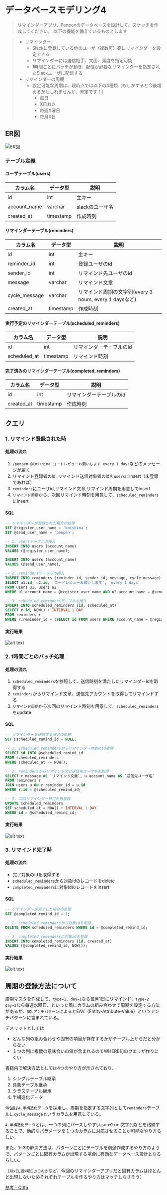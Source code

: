 # データベースモデリング4

> リマインダーアプリ、Penpenのデータベースを設計して、スケッチを作成してください。
> 以下の機能を備えているものとします

>- リマインダー
>    - Slackに登録している他のユーザ（複数可）宛にリマインダーを設定できる
>    - リマインダーには送信相手、文面、頻度を指定可能
>    - 1時間ごとにバッチが動き、配信が必要なリマインダーを指定されたSlackユーザに配信する
>- リマインダーの周期
>    - 設定可能な周期は、現時点では以下の4種類（もしかすると今後増えるかもしれませんが、未定です！）
>        - 毎日
>        - X日おき
>        - 毎週X曜日
>        - 毎月X日

## ER図

![ER図](https://github.com/kmishima16/praha/blob/feature/db_modeling_4/png/ER%E5%9B%B3.png)

### テーブル定義

#### ユーザテーブル(users)

| カラム名   | データ型  | 説明     |
| ---------- | --------- | -------- |
|id|int|主キー|
|account_name|varchar|slackのユーザ名|
|created_at|timestamp|作成時刻|

#### リマインダーテーブル(reminders)

| カラム名   | データ型  | 説明     |
| ---------- | --------- | -------- |
|id|int|主キー|
|reminder_id|int|登録ユーザのid|
|sender_id|int|リマインド先ユーザのid|
|message|varchar|リマインド文章|
|cycle_message|varchar|リマインド周期の文字列(every 3 hours, every 1 daysなど)|
|created_at|timestamp|作成時刻|

#### 実行予定のリマインダーテーブル(scheduled_reminders)

| カラム名   | データ型  | 説明     |
| ---------- | --------- | -------- |
|id|int|リマインダーテーブルのid|
|scheduled_at|timestamp|リマインド時刻|

#### 完了済みのリマインダーテーブル(completed_reminders)

| カラム名   | データ型  | 説明     |
| ---------- | --------- | -------- |
|id|int|リマインダーテーブルのid|
|created_at|timestamp|作成時刻|

## クエリ

### 1. リマインド登録された時

#### 処理の流れ

1. `/penpen @kmishima コードレビューお願いします every 1 days`などのメッセージが届く
2. リマインド登録者のid, リマインド送信対象者のidを`users`にinsert（未登録であれば）
3. `reminders`にユーザid,リマインド文章,リマインド周期を用意してinsert
4. `リマインド周期`から、次回リマインド時刻を用意して、`scheduled_reminders`にinsert

#### SQL

```sql
-- リマインダーが登録された場合の処理
SET @register_user_name = 'kmishima';
SET @send_user_name = 'penpen';

-- 1. usersテーブルの挿入
INSERT INTO users (account_name) 
VALUES (@register_user_name);

INSERT INTO users (account_name) 
VALUES (@send_user_name);

-- 2. remindersテーブルの挿入
INSERT INTO reminders (reminder_id, sender_id, message, cycle_message)
SELECT u1.id, u2.id, 'コードレビューお願いします', 'every 1 days'
FROM users u1, users u2
WHERE u1.account_name = @register_user_name AND u2.account_name = @send_user_name;

-- 3. scheduled_remindersテーブルの挿入
INSERT INTO scheduled_reminders (id, scheduled_at)
SELECT r.id, NOW() + INTERVAL 1 DAY
FROM reminders r
WHERE r.reminder_id = (SELECT id FROM users WHERE account_name = @register_user_name);
```

#### 実行結果

![alt text](query1.png)

### 2. 1時間ごとのバッチ処理

#### 処理の流れ

1. `scheduled_reminders`を参照して、送信時刻を満たしたリマインダーidを取得する
2. `reminders`からリマインド文章、送信先アカウントを取得してリマインドする
3. `リマインド周期`から次回のリマインド時刻を用意して、`scheduled_reminders`をupdate

#### SQL

```sql
-- リマインダーを送信する場合の処理
SET @scheduled_remind_id = NULL;

-- 1. scheduled_remindersからリマインダー対象のid取得
SELECT id INTO @scheduled_remind_id
FROM scheduled_reminders 
WHERE scheduled_at <= NOW();

-- 2. remindersからリマインド文と送信先ユーザ名を取得
SELECT r.message AS `リマインド文章`, u.account_name AS `送信先ユーザ名`
FROM reminders r
JOIN users u ON r.reminder_id = u.id
WHERE r.id = @scheduled_remind_id;

-- 3. 次回リマインダー日付を再登録
UPDATE scheduled_reminders 
SET scheduled_at = NOW() + INTERVAL 1 DAY 
WHERE id = @scheduled_remind_id;
```

#### 実行結果
![alt text](query2.png)

### 3. リマインド完了時

#### 処理の流れ

- 完了対象のidを取得する
- `scheduled_reminders`から対象idのレコードをdelete
- `completed_reminders`に対象idのレコードをinsert

#### SQL

```sql
-- リマインダーが完了した場合の処理
SET @completed_remind_id = 1;

-- 1. scheduled_remindersから対象idを削除
DELETE FROM scheduled_reminders WHERE id = @completed_remind_id;

-- 2. completed_remindersに対象idを登録
INSERT INTO completed_reminders (id, created_at)
VALUES (@completed_remind_id, NOW());
```

#### 実行結果

![alt text](query3.png)

## 周期の登録方法について

周期マスタを作成して、`type=1, day=1`なら毎月1日にリマインド、`type=2 day=3`なら毎週水曜日、といった風にカラムの組み合わせで周期を設定する方法があるが、`SQLアンチパターン`によるとEAV（Entity-Attribute-Value）というアンチパターンに含まれている。

デメリットとしては

- どんな列の組み合わせや固有の項目が存在するかがテーブル上からだと分からない
- １つの列に複数の意味合いの値が含まれるのでWHERE句のクエリが作りにくい

書籍内で解決方法としては4つのやり方が示されており、

1. シングルテーブル継承
2. 具象テーブル継承
3. クラステーブル継承
4. 半構造化データ

今回は`4.半構造化データ`を採用し、周期を指定する文字列として`reminders`テーブルに`cycle_message`というカラムを用意している。

`4.半構造化データ`とは、一つの列にパースしやすいjsonやxml文字列などを格納することで、動的なパラメータを１つのカラムに対応させることが可能なやり方らしい。

また、1~3の解決方法は、パターンごとにテーブルを別途作成するやり方のようで、パターンごとに固有カラムが出現する場合に有効なデータベース設計となるらしい。

（`月x日`,`週x曜日`,`x日おき`など、今回のリマインダーアプリだと固有カラムはほとんど出現しないためそれぞれテーブルを作るやり方はマッチしなさそう）

[参考 - Qitta](https://qiita.com/tacoman/items/e3dd88f7709c2704758f)
